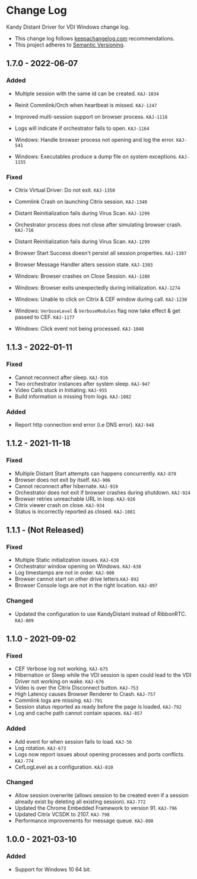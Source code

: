 # Change Log

Kandy Distant Driver for VDI Windows change log.

- This change log follows [keepachangelog.com](http://keepachangelog.com/) recommendations.
- This project adheres to [Semantic Versioning](http://semver.org/).


## 1.7.0 - 2022-06-07

### Added
- Multiple session with the same id can be created. `KAJ-1034`
- Reinit Commlink/Orch when heartbeat is missed. `KAJ-1247`
- Improved multi-session support on browser process. `KAJ-1118`
- Logs will indicate if orchestrator fails to open. `KAJ-1164`

- Windows: Handle browser process not opening and log the error. `KAJ-541`
- Windows: Executables produce a dump file on system exceptions. `KAJ-1155`

### Fixed
- Citrix Virtual Driver: Do not exit. `KAJ-1350`
- Commlink Crash on launching Citrix session. `KAJ-1340`
- Distant Reinitialization fails during Virus Scan. `KAJ-1299`
- Orchestrator process does not close after simulating browser crash. `KAJ-716`
- Distant Reinitialization fails during Virus Scan. `KAJ-1299`
- Browser Start Success doesn't persist all session properties. `KAJ-1307`
- Browser Message Handler alters session state. `KAJ-1303`

- Windows: Browser crashes on Close Session. `KAJ-1280`
- Windows: Browser exits unexpectedly during initialization. `KAJ-1274`
- Windows: Unable to click on Citrix & CEF window during call. `KAJ-1230`
- Windows: `VerboseLevel` & `VerboseModules` flag now take effect & get passed to CEF. `KAJ-1177`
- Windows: Click event not being processed. `KAJ-1048`


## 1.1.3 - 2022-01-11

### Fixed

- Cannot reconnect after sleep. `KAJ-916`
- Two orchestrator instances after system sleep. `KAJ-947`
- Video Calls stuck in Initiating. `KAJ-955`
- Build information is missing from logs. `KAJ-1082`

### Added

- Report http connection end error (i.e DNS error). `KAJ-948`

## 1.1.2 - 2021-11-18

### Fixed

- Multiple Distant Start attempts can happens concurrently. `KAJ-879`
- Browser does not exit by itself. `KAJ-906`
- Cannot reconnect after hibernate. `KAJ-919`
- Orchestrator does not exit if browser crashes during shutdown. `KAJ-924`
- Browser retries unreachable URL in loop. `KAJ-926`
- Citrix viewer crash on close. `KAJ-934`
- Status is incorrectly reported as closed. `KAJ-1081`

## 1.1.1 - (Not Released)

### Fixed

- Multiple Static initialization issues. `KAJ-638`
- Orchestrator window opening on Windows. `KAJ-638`
- Log timestamps are not in order. `KAJ-900`
- Browser cannot start on other drive letters.`KAJ-892`
- Browser Console logs are not in the right location. `KAJ-897`

### Changed

- Updated the configuration to use KandyDistant instead of RibbonRTC. `KAJ-809`

## 1.1.0 - 2021-09-02

### Fixed

- CEF Verbose log not working. `KAJ-675`
- Hibernation or Sleep while the VDI session is open could lead to the VDI Driver not working on wake. `KAJ-676`
- Video is over the Citrix Disconnect button. `KAJ-753`
- High Latency causes Browser Renderer to Crash. `KAJ-757`
- Commlink logs are missing. `KAJ-791`
- Session status reported as ready before the page is loaded. `KAJ-792`
- Log and cache path cannot contain spaces. `KAJ-857`

### Added

- Add event for when session fails to load. `KAJ-56`
- Log rotation. `KAJ-673`
- Logs now report issues about opening processes and ports conflicts. `KAJ-774`
- CefLogLevel as a configuration. `KAJ-810`

### Changed

- Allow session overwrite (allows session to be created even if a session already exist by deleting all existing session). `KAJ-772`
- Updated the Chrome Embedded Framework to version 91. `KAJ-796`
- Updated Citrix VCSDK to 2107. `KAJ-798`
- Performance improvements for message queue. `KAJ-808`

## 1.0.0 - 2021-03-10

### Added

- Support for Windows 10 64 bit.
